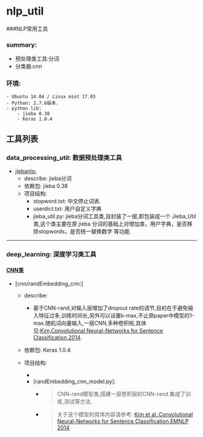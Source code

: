 # nlp_util
###NLP常用工具

### summary:
- 预处理类工具:分词
- 分类器:cnn

### 环境:
    - Ubuntu 14.04 / Linux mint 17.03
    - Python: 2.7.6版本.
    - python lib: 
        - jieba 0.38
        - Keras 1.0.4

## 工具列表

### data_processing_util: 数据预处理类工具

- [jiebanlp:](https://github.com/JDwangmo/nlp_util/tree/master/data_processing_util/jiebanlp)
    - describe: jieba分词
    - 依赖包: jieba 0.38
    - 项目结构:
        - stopword.txt: 中文停止词表.
        - userdict.txt: 用户自定义字典
        - jieba_util.py: jieba分词工具类,自封装了一层,即包装成一个 Jieba_Util类,这个类主要在原 jieba 分词的基础上对增加类，用户字典，是否移除stopwords，是否统一替换数字 等功能.
        
    
    
---------------
### deep_learning: 深度学习类工具

#### [CNN类](https://github.com/JDwangmo/nlp_util/tree/master/deep_learning/cnn/)
- [cnn/randEmbedding_cnn:]
    - describe: 
        - 基于CNN-rand,对输入层增加了dropout rate的调节,目的在于避免输入特征过多,训练时间长,另外可以设置k-max,不止原paper中模型的1-max.随机词向量输入,一层CNN,多种卷积核,具体见:[Kim,Convolutional Neural-Networks for Sentence Classification,2014](https://github.com/JDwangmo/coprocessor#2convolutional-neural-networks-for-sentence-classification).
    
    - 依赖包: Keras 1.0.4
    - 项目结构:
        - [feature_encoder.py]: 特征编码类,将原始输入的句子转换为补齐的字典索引的形式,使用0补长.
        - [randEmbedding_cnn_model.py]:
            - > CNN-rand模型类,搭建一层卷积层的CNN-rand.集成了训练,测试等方法.
            - > 关于这个模型的具体内容请参考: [Kim et al.,Convolutional Neural-Networks for Sentence Classification,EMNLP 2014](https://github.com/JDwangmo/coprocessor#2convolutional-neural-networks-for-sentence-classification)
    